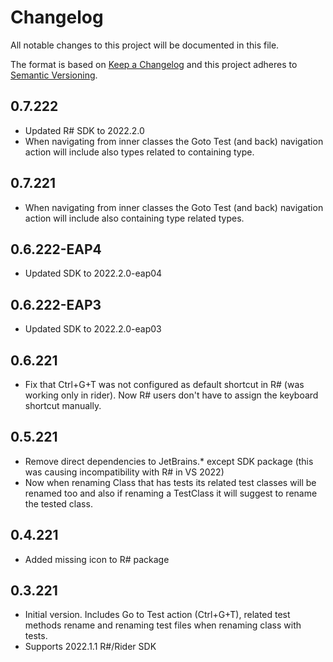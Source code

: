 # Changelog

All notable changes to this project will be documented in this file.

The format is based on [Keep a Changelog](http://keepachangelog.com/en/1.0.0/)
and this project adheres to [Semantic Versioning](http://semver.org/spec/v2.0.0.html).

## 0.7.222

- Updated R# SDK to 2022.2.0
- When navigating from inner classes the Goto Test (and back) navigation action will include also types related to containing type.


## 0.7.221

- When navigating from inner classes the Goto Test (and back) navigation action will include also containing type related types.

## 0.6.222-EAP4

- Updated SDK to 2022.2.0-eap04

## 0.6.222-EAP3

- Updated SDK to 2022.2.0-eap03

## 0.6.221

- Fix that Ctrl+G+T was not configured as default shortcut in R# (was working only in rider). Now R# users don't have to assign the keyboard shortcut manually.

## 0.5.221

- Remove direct dependencies to JetBrains.* except SDK package (this was causing incompatibility with R# in VS 2022)
- Now when renaming Class that has tests its related test classes will
  be renamed too and also if renaming a TestClass it will suggest to
  rename the tested class.

## 0.4.221

- Added missing icon to R# package

## 0.3.221

- Initial version. Includes Go to Test action (Ctrl+G+T), related test methods rename and renaming test files when
  renaming class with tests.
- Supports 2022.1.1 R#/Rider SDK
